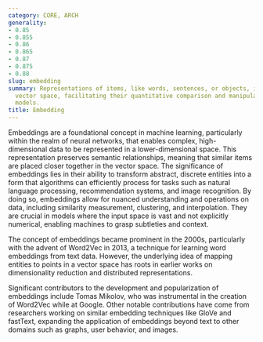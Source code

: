 ```yaml
---
category: CORE, ARCH
generality:
- 0.85
- 0.855
- 0.86
- 0.865
- 0.87
- 0.875
- 0.88
slug: embedding
summary: Representations of items, like words, sentences, or objects, in a continuous
  vector space, facilitating their quantitative comparison and manipulation by AI
  models.
title: Embedding
---
```


Embeddings are a foundational concept in machine learning, particularly within the realm of neural networks, that enables complex, high-dimensional data to be represented in a lower-dimensional space. This representation preserves semantic relationships, meaning that similar items are placed closer together in the vector space. The significance of embeddings lies in their ability to transform abstract, discrete entities into a form that algorithms can efficiently process for tasks such as natural language processing, recommendation systems, and image recognition. By doing so, embeddings allow for nuanced understanding and operations on data, including similarity measurement, clustering, and interpolation. They are crucial in models where the input space is vast and not explicitly numerical, enabling machines to grasp subtleties and context.

The concept of embeddings became prominent in the 2000s, particularly with the advent of Word2Vec in 2013, a technique for learning word embeddings from text data. However, the underlying idea of mapping entities to points in a vector space has roots in earlier works on dimensionality reduction and distributed representations.

Significant contributors to the development and popularization of embeddings include Tomas Mikolov, who was instrumental in the creation of Word2Vec while at Google. Other notable contributions have come from researchers working on similar embedding techniques like GloVe and fastText, expanding the application of embeddings beyond text to other domains such as graphs, user behavior, and images.